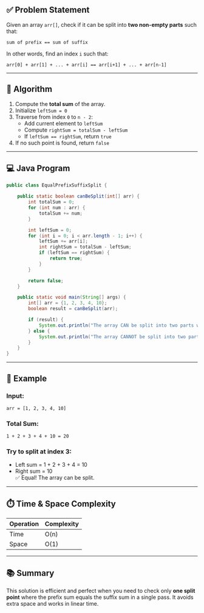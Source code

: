 

## ✅ Problem Statement

Given an array `arr[]`, check if it can be split into **two non-empty parts** such that:

```
sum of prefix == sum of suffix
```

In other words, find an index `i` such that:

```
arr[0] + arr[1] + ... + arr[i] == arr[i+1] + ... + arr[n-1]
```

---

## 🧠 Algorithm

1. Compute the **total sum** of the array.
2. Initialize `leftSum = 0`
3. Traverse from index `0` to `n - 2`:
   - Add current element to `leftSum`
   - Compute `rightSum = totalSum - leftSum`
   - If `leftSum == rightSum`, return `true`
4. If no such point is found, return `false`

---

## 💻 Java Program

```java
public class EqualPrefixSuffixSplit {

    public static boolean canBeSplit(int[] arr) {
        int totalSum = 0;
        for (int num : arr) {
            totalSum += num;
        }

        int leftSum = 0;
        for (int i = 0; i < arr.length - 1; i++) {
            leftSum += arr[i];
            int rightSum = totalSum - leftSum;
            if (leftSum == rightSum) {
                return true;
            }
        }

        return false;
    }

    public static void main(String[] args) {
        int[] arr = {1, 2, 3, 4, 10};
        boolean result = canBeSplit(arr);

        if (result) {
            System.out.println("The array CAN be split into two parts with equal sum.");
        } else {
            System.out.println("The array CANNOT be split into two parts with equal sum.");
        }
    }
}
```

---

## 📌 Example

### Input:
```
arr = [1, 2, 3, 4, 10]
```

### Total Sum:
```
1 + 2 + 3 + 4 + 10 = 20
```

### Try to split at index 3:
- Left sum = 1 + 2 + 3 + 4 = 10  
- Right sum = 10  
✅ Equal! The array can be split.

---

## ⏱️ Time & Space Complexity

| Operation          | Complexity |
|--------------------|------------|
| Time               | O(n)       |
| Space              | O(1)       |

---

## 📚 Summary

This solution is efficient and perfect when you need to check only **one split point** where the prefix sum equals the suffix sum in a single pass. It avoids extra space and works in linear time.
```


